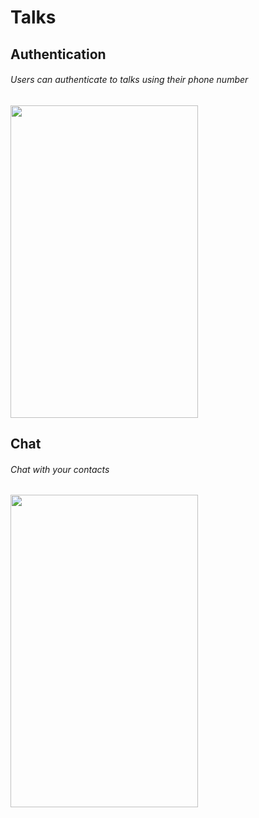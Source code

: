 # Talks

## Authentication
###### Users can authenticate to talks using their phone number
<img src="https://user-images.githubusercontent.com/59895630/129447490-f01d086c-301a-4dc5-b751-a8808389e288.png" width="300" height="500">

## Chat
###### Chat with your contacts
<img src="https://user-images.githubusercontent.com/59895630/129447330-51288e8a-58a4-4c0e-931e-dcc213bb4f7a.png" width="300" height="500">

